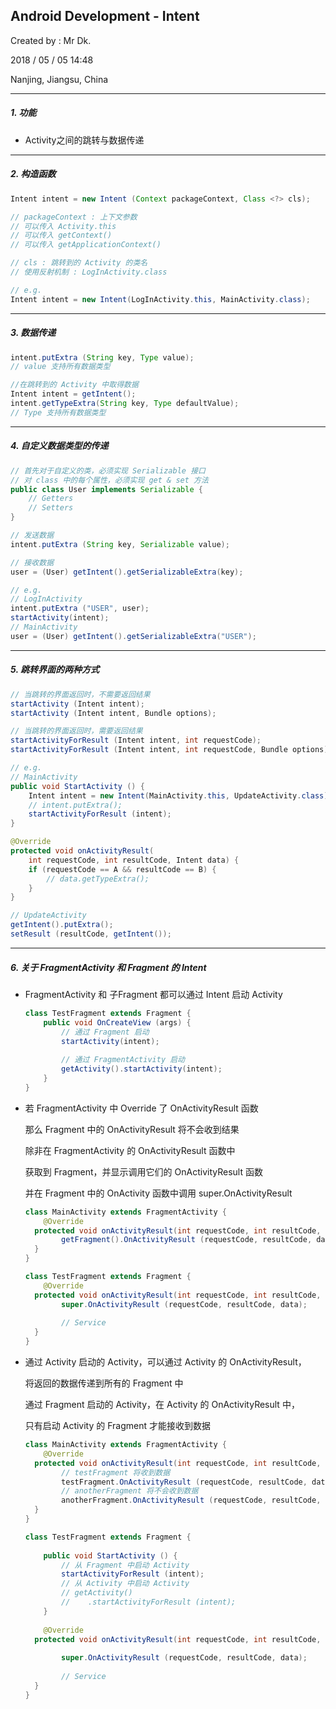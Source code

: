 ## Android Development - Intent

Created by : Mr Dk.

2018 / 05 / 05 14:48

Nanjing, Jiangsu, China

---

##### 1. 功能 

* Activity之间的跳转与数据传递

---

##### 2. 构造函数

```Java
Intent intent = new Intent (Context packageContext, Class <?> cls);

// packageContext : 上下文参数
// 可以传入 Activity.this
// 可以传入 getContext()
// 可以传入 getApplicationContext()

// cls : 跳转到的 Activity 的类名
// 使用反射机制 : LogInActivity.class

// e.g.
Intent intent = new Intent(LogInActivity.this, MainActivity.class);
```

---

##### 3. 数据传递

```java
intent.putExtra (String key, Type value);
// value 支持所有数据类型

//在跳转到的 Activity 中取得数据
Intent intent = getIntent();
intent.getTypeExtra(String key, Type defaultValue);
// Type 支持所有数据类型
```

---

##### 4. 自定义数据类型的传递

```Java
// 首先对于自定义的类，必须实现 Serializable 接口
// 对 class 中的每个属性，必须实现 get & set 方法
public class User implements Serializable {
	// Getters
    // Setters
}

// 发送数据
intent.putExtra (String key, Serializable value);

// 接收数据
user = (User) getIntent().getSerializableExtra(key);

// e.g.
// LogInActivity
intent.putExtra ("USER", user);
startActivity(intent);
// MainActivity
user = (User) getIntent().getSerializableExtra("USER");
```

---

##### 5. 跳转界面的两种方式

```Java
// 当跳转的界面返回时，不需要返回结果
startActivity (Intent intent);
startActivity (Intent intent, Bundle options);

// 当跳转的界面返回时，需要返回结果
startActivityForResult (Intent intent, int requestCode);
startActivityForResult (Intent intent, int requestCode, Bundle options);

// e.g.
// MainActivity
public void StartActivity () {
    Intent intent = new Intent(MainActivity.this, UpdateActivity.class);
	// intent.putExtra();
	startActivityForResult (intent);
}

@Override
protected void onActivityResult(
    int requestCode, int resultCode, Intent data) {
    if (requestCode == A && resultCode == B) {
        // data.getTypeExtra();
    }
}

// UpdateActivity
getIntent().putExtra();
setResult (resultCode, getIntent());
```

---

##### 6. 关于 FragmentActivity 和 Fragment 的 Intent

* FragmentActivity 和 子Fragment 都可以通过 Intent 启动 Activity

  ```java
  class TestFragment extends Fragment {
      public void OnCreateView (args) {
          // 通过 Fragment 启动
          startActivity(intent);
          
          // 通过 FragmentActivity 启动
          getActivity().startActivity(intent);
      }
  }
  ```

* 若 FragmentActivity 中 Override 了 OnActivityResult 函数

  那么 Fragment 中的 OnActivityResult 将不会收到结果

  除非在 FragmentActivity 的 OnActivityResult 函数中

  获取到 Fragment，并显示调用它们的 OnActivityResult 函数

  并在 Fragment 中的 OnActivity 函数中调用 super.OnActivityResult

  ```Java
  class MainActivity extends FragmentActivity {
      @Override
  	protected void onActivityResult(int requestCode, int resultCode, Intent data) {
          getFragment().OnActivityResult (requestCode, resultCode, data);
  	}
  }
  
  class TestFragment extends Fragment {
      @Override
  	protected void onActivityResult(int requestCode, int resultCode, Intent data) {
          super.OnActivityResult (requestCode, resultCode, data);
          
          // Service
  	}
  }
  ```

* 通过 Activity 启动的 Activity，可以通过 Activity 的 OnActivityResult，

  将返回的数据传递到所有的 Fragment 中

  通过 Fragment 启动的 Activity，在 Activity 的 OnActivityResult 中，

  只有启动 Activity 的 Fragment 才能接收到数据

  ```Java
  class MainActivity extends FragmentActivity {
      @Override
  	protected void onActivityResult(int requestCode, int resultCode, Intent data) {
          // testFragment 将收到数据
          testFragment.OnActivityResult (requestCode, resultCode, data);
          // anotherFragment 将不会收到数据
          anotherFragment.OnActivityResult (requestCode, resultCode, data);
  	}
  }
  
  class TestFragment extends Fragment {
      
      public void StartActivity () {
          // 从 Fragment 中启动 Activity
          startActivityForResult (intent);
          // 从 Activity 中启动 Activity
          // getActivity()
          //    .startActivityForResult (intent);
      }
      
      @Override
  	protected void onActivityResult(int requestCode, int resultCode, Intent data) {
          
          super.OnActivityResult (requestCode, resultCode, data);
          
          // Service
  	}
  }
  ```

  ​